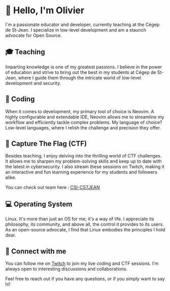 # 👋 Hello, I'm Olivier

I'm a passionate educator and developer, currently teaching at the Cégep de St-Jean. I specialize in low-level development and am a staunch advocate for Open Source. 

## 🎓 Teaching

Imparting knowledge is one of my greatest passions. I believe in the power of education and strive to bring out the best in my students at Cégep de St-Jean, where I guide them through the intricate world of low-level development and security.

## 🎯 Coding

When it comes to development, my primary tool of choice is Neovim. A highly configurable and extendable IDE, Neovim allows me to streamline my workflow and efficiently tackle complex problems. My language of choice? Low-level languages, where I relish the challenge and precision they offer.

## 🏁 Capture The Flag (CTF)

Besides teaching, I enjoy delving into the thrilling world of CTF challenges. It allows me to sharpen my problem-solving skills and keep up to date with the latest in cybersecurity. I also stream these sessions on Twitch, making it an interactive and fun learning experience for my students and followers alike.

You can check out team here : [CSI-CSTJEAN](https://ctftime.org/team/59065) 

## 💻 Operating System

Linux. It's more than just an OS for me; it's a way of life. I appreciate its philosophy, its community, and above all, the control it provides to its users. As an open-source advocate, I find that Linux embodies the principles I hold dear.

## 📡 Connect with me

You can follow me on [Twitch](https://www.twitch.tv/danibal34) to join my live coding and CTF sessions. I'm always open to interesting discussions and collaborations. 

Feel free to reach out if you have any questions, or if you simply want to say hi!

